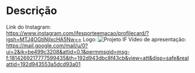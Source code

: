 # Descrição

Link do Instagram:
https://www.instagram.com/ifesporteemacao/profilecard/?igsh=MTJ4OGtiNjlxcHA5Nw==
Logo:
![Projeto IF](https://github.com/user-attachments/assets/64b08d27-b0dd-4062-9983-e9f967d5f505)
Vídeo de apresentação:
https://mail.google.com/mail/u/0?ui=2&ik=be499c3208&attid=0.1&permmsgid=msg-f:1814269217777599435&th=192d943dbc8f43cb&view=att&disp=safe&realattid=192d943553a5dcd93a01
